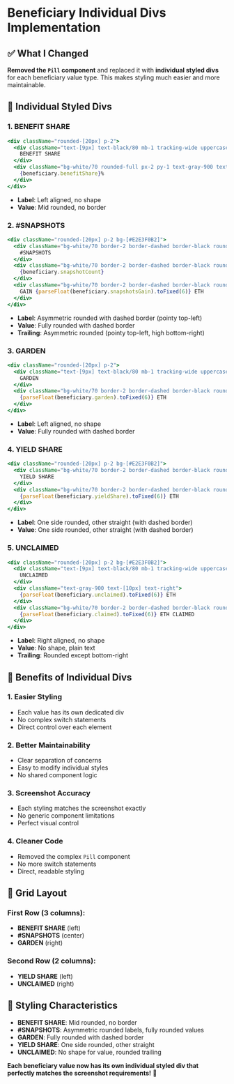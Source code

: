 # Beneficiary Individual Divs Implementation

## ✅ What I Changed

**Removed the `Pill` component** and replaced it with **individual styled divs** for each beneficiary value type. This makes styling much easier and more maintainable.

## 🎯 Individual Styled Divs

### **1. BENEFIT SHARE**
```jsx
<div className="rounded-[20px] p-2">
  <div className="text-[9px] text-black/80 mb-1 tracking-wide uppercase text-left">
    BENEFIT SHARE
  </div>
  <div className="bg-white/70 rounded-full px-2 py-1 text-gray-900 text-[10px] text-center">
    {beneficiary.benefitShare}%
  </div>
</div>
```
- **Label**: Left aligned, no shape
- **Value**: Mid rounded, no border

### **2. #SNAPSHOTS**
```jsx
<div className="rounded-[20px] p-2 bg-[#E2E3F0B2]">
  <div className="bg-white/70 border-2 border-dashed border-black rounded-tl-[10px] rounded-tr-[20px] rounded-bl-[20px] rounded-br-[20px] px-2 py-1 text-[9px] text-black/80 tracking-wide uppercase text-center">
    #SNAPSHOTS
  </div>
  <div className="bg-white/70 border-2 border-dashed border-black rounded-full px-2 py-1 text-gray-900 text-[10px] text-center mt-1">
    {beneficiary.snapshotCount}
  </div>
  <div className="bg-white/70 border-2 border-dashed border-black rounded-tl-[80px] rounded-tr-[30px] rounded-bl-[10px] rounded-br-[30px] px-2 py-1 text-gray-900 text-[9px] text-center mt-1">
    GAIN {parseFloat(beneficiary.snapshotsGain).toFixed(6)} ETH
  </div>
</div>
```
- **Label**: Asymmetric rounded with dashed border (pointy top-left)
- **Value**: Fully rounded with dashed border
- **Trailing**: Asymmetric rounded (pointy top-left, high bottom-right)

### **3. GARDEN**
```jsx
<div className="rounded-[20px] p-2">
  <div className="text-[9px] text-black/80 mb-1 tracking-wide uppercase text-left">
    GARDEN
  </div>
  <div className="bg-white/70 border-2 border-dashed border-black rounded-full px-2 py-1 text-gray-900 text-[10px] text-center">
    {parseFloat(beneficiary.garden).toFixed(6)} ETH
  </div>
</div>
```
- **Label**: Left aligned, no shape
- **Value**: Fully rounded with dashed border

### **4. YIELD SHARE**
```jsx
<div className="rounded-[20px] p-2 bg-[#E2E3F0B2]">
  <div className="bg-white/70 border-2 border-dashed border-black rounded-l-[20px] rounded-r-[5px] px-2 py-1 text-[9px] text-black/80 tracking-wide uppercase text-center">
    YIELD SHARE
  </div>
  <div className="bg-white/70 border-2 border-dashed border-black rounded-l-[20px] rounded-r-[5px] px-2 py-1 text-gray-900 text-[10px] text-center mt-1">
    {parseFloat(beneficiary.yieldShare).toFixed(6)} ETH
  </div>
</div>
```
- **Label**: One side rounded, other straight (with dashed border)
- **Value**: One side rounded, other straight (with dashed border)

### **5. UNCLAIMED**
```jsx
<div className="rounded-[20px] p-2 bg-[#E2E3F0B2]">
  <div className="text-[9px] text-black/80 mb-1 tracking-wide uppercase text-right">
    UNCLAIMED
  </div>
  <div className="text-gray-900 text-[10px] text-right">
    {parseFloat(beneficiary.unclaimed).toFixed(6)} ETH
  </div>
  <div className="bg-white/70 border-2 border-dashed border-black rounded-tl-[20px] rounded-tr-[20px] rounded-bl-[20px] rounded-br-[5px] px-2 py-1 text-gray-900 text-[9px] text-center mt-1">
    {parseFloat(beneficiary.claimed).toFixed(6)} ETH CLAIMED
  </div>
</div>
```
- **Label**: Right aligned, no shape
- **Value**: No shape, plain text
- **Trailing**: Rounded except bottom-right

## 🎉 Benefits of Individual Divs

### **1. Easier Styling**
- Each value has its own dedicated div
- No complex switch statements
- Direct control over each element

### **2. Better Maintainability**
- Clear separation of concerns
- Easy to modify individual styles
- No shared component logic

### **3. Screenshot Accuracy**
- Each styling matches the screenshot exactly
- No generic component limitations
- Perfect visual control

### **4. Cleaner Code**
- Removed the complex `Pill` component
- No more switch statements
- Direct, readable styling

## 🔧 Grid Layout

### **First Row (3 columns):**
- **BENEFIT SHARE** (left)
- **#SNAPSHOTS** (center) 
- **GARDEN** (right)

### **Second Row (2 columns):**
- **YIELD SHARE** (left)
- **UNCLAIMED** (right)

## 🎨 Styling Characteristics

- **BENEFIT SHARE**: Mid rounded, no border
- **#SNAPSHOTS**: Asymmetric rounded labels, fully rounded values
- **GARDEN**: Fully rounded with dashed border
- **YIELD SHARE**: One side rounded, other straight
- **UNCLAIMED**: No shape for value, rounded trailing

**Each beneficiary value now has its own individual styled div that perfectly matches the screenshot requirements!** 🎉
